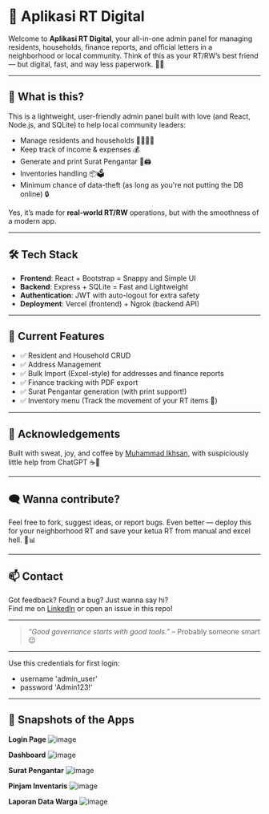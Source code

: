 # 🎉 Aplikasi RT Digital

Welcome to **Aplikasi RT Digital**, your all-in-one admin panel for managing residents, households, finance reports, and official letters in a neighborhood or local community. Think of this as your RT/RW’s best friend — but digital, fast, and way less paperwork. 📝✨

---

## 🚀 What is this?

This is a lightweight, user-friendly admin panel built with love (and React, Node.js, and SQLite) to help local community leaders:
- Manage residents and households 👨‍👩‍👧‍👦
- Keep track of income & expenses 💰
- Generate and print Surat Pengantar 📄🖨️
- Inventories handling 📦🗳
- Minimum chance of data-theft (as long as you're not putting the DB online) 🔒

Yes, it’s made for **real-world RT/RW** operations, but with the smoothness of a modern app.

---

## 🛠️ Tech Stack

- **Frontend**: React + Bootstrap = Snappy and Simple UI
- **Backend**: Express + SQLite = Fast and Lightweight
- **Authentication**: JWT with auto-logout for extra safety
- **Deployment**: Vercel (frontend) + Ngrok (backend API)

---

## 🔧 Current Features

- ✅ Resident and Household CRUD
- ✅ Address Management
- ✅ Bulk Import (Excel-style) for addresses and finance reports
- ✅ Finance tracking with PDF export
- ✅ Surat Pengantar generation (with print support!)
- ✅ Inventory menu (Track the movement of your RT items 🧹)

---

## 🤝 Acknowledgements

Built with sweat, joy, and coffee by [Muhammad Ikhsan](https://id.linkedin.com/in/muhammad-ikhsan-663b01157), with suspiciously little help from ChatGPT ☕🤖

---

## 🗨️ Wanna contribute?

Feel free to fork, suggest ideas, or report bugs. Even better — deploy this for your neighborhood RT and save your ketua RT from manual and excel hell. 🧓📊

---

## 📫 Contact

Got feedback? Found a bug? Just wanna say hi?  
Find me on [LinkedIn](https://www.linkedin.com/in/ikhszy/) or open an issue in this repo!

---

> _“Good governance starts with good tools.”_ – Probably someone smart 😉

---

Use this credentials for first login:
- username 'admin_user'
- password 'Admin123!'

---

## 📸 Snapshots of the Apps

**Login Page**
![image](https://github.com/user-attachments/assets/dfbb7b27-f320-4e1e-bb82-c66b50412e4e)

**Dashboard**
![image](https://github.com/user-attachments/assets/694cd326-19c0-4a2c-acb0-5fc51cf7c2b1)

**Surat Pengantar**
![image](https://github.com/user-attachments/assets/9cc5a9e0-4cea-4ceb-9f53-73a7dc612fb5)

**Pinjam Inventaris**
![image](https://github.com/user-attachments/assets/74b09950-70ea-4451-a97a-fe1fa843b6e7)

**Laporan Data Warga**
![image](https://github.com/user-attachments/assets/a3946cc6-481b-4122-995d-dac022e1ff03)


